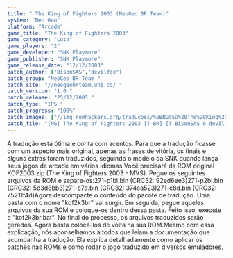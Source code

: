 ```yaml
---
title: " The King of Fighters 2003 (NeoGeo BR Team)"
system: "Neo Geo"
platform: "Arcade"
game_title: "The King of Fighters 2003"
game_category: "Luta"
game_players: "2"
game_developer: "SNK Playmore"
game_publisher: "SNK Playmore"
game_release_date: "12/12/2003"
patch_author: ["BisonSAS","devilfox"]
patch_group: "NeoGeo BR Team "
patch_site: "//neogeobrteam.uni.cc/ "
patch_version: "1.0 "
patch_release: "25/12/2005 "
patch_type: "IPS "
patch_progress: "100%"
patch_images: ["//img.romhackers.org/traducoes/%5BNG%5D%20The%20King%20of%20Fighters%202003%20-%20NGBRT%20-%20Logo.gif","//img.romhackers.org/traducoes/%5BNG%5D%20The%20King%20of%20Fighters%202003%20-%20NGBRT%20-%201.png","//img.romhackers.org/traducoes/%5BNG%5D%20The%20King%20of%20Fighters%202003%20-%20NGBRT%20-%202.png"]
patch_file: "[NG] The King of Fighters 2003 [T-BR] [T-BisonSAS e devilfox G-NeoGeo BR Team] [V-1.0 P-100% A-2005].zip"
---
```

A tradução está ótima e conta com acentos. Para que a tradução ficasse com um aspecto mais original, apenas as frases de vitória, os finais e alguns extras foram traduzidos, seguindo o modelo da SNK quando lança seus jogos de arcade em vários idiomas.Você precisará da ROM original KOF2003.zip (The King of Fighters 2003 - MVS). Pegue os seguintes arquivos da ROM e separe-os:271-p1bl.bin (CRC32: 92ed6ee3)271-p2bl.bin (CRC32: 5d3d8bb3)271-c7d.bin (CRC32: 374ea523)271-c8d.bin (CRC32: 75211f4d)Agora descompacte o conteúdo do pacote de tradução. Uma pasta com o nome "kof2k3br" vai surgir. Em seguida, pegue aqueles arquivos da sua ROM e coloque-os dentro dessa pasta. Feito isso, execute o "kof2k3br.bat". No final do processo, os arquivos traduzidos serão gerados. Agora basta colocá-los de volta na sua ROM.Mesmo com essa explicação, nós aconselhamos a todos que leiam a documentação que acompanha a tradução. Ela explica detalhadamente como aplicar os patches nas ROMs e como rodar o jogo traduzido em diversos emuladores.